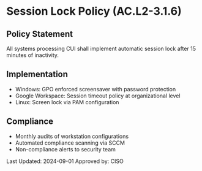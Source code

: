 # Session Lock Policy (AC.L2-3.1.6)

## Policy Statement
All systems processing CUI shall implement automatic session lock after 15 minutes of inactivity.

## Implementation
- Windows: GPO enforced screensaver with password protection
- Google Workspace: Session timeout policy at organizational level
- Linux: Screen lock via PAM configuration

## Compliance
- Monthly audits of workstation configurations
- Automated compliance scanning via SCCM
- Non-compliance alerts to security team

Last Updated: 2024-09-01
Approved by: CISO
